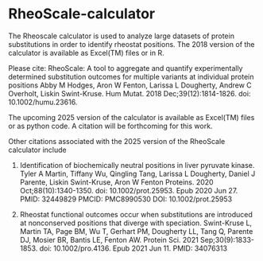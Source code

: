 # RheoScale-calculator
The Rheoscale calculator is used to analyze large datasets of protein substitutions in order to identify rheostat positions.
The 2018 version of the calculator is available as Excel(TM) files or in R.

Please cite:
RheoScale: A tool to aggregate and quantify experimentally determined substitution outcomes for multiple variants at individual protein positions
Abby M Hodges, Aron W Fenton, Larissa L Dougherty, Andrew C Overholt, Liskin Swint-Kruse.  Hum Mutat. 2018 Dec;39(12):1814-1826. doi: 10.1002/humu.23616. 

The upcoming 2025 version of the calculator is available as Excel(TM) files or as python code.  A citation will be forthcoming for this work.

Other citations associated with the 2025 version of the RheoScale calculator include
1. Identification of biochemically neutral positions in liver pyruvate kinase. 
Tyler A Martin, Tiffany Wu, Qingling Tang, Larissa L Dougherty, Daniel J Parente, Liskin Swint-Kruse, Aron W Fenton
Proteins. 2020 Oct;88(10):1340-1350. doi: 10.1002/prot.25953. Epub 2020 Jun 27.
PMID: 32449829 PMCID: PMC8990530 DOI: 10.1002/prot.25953

2. Rheostat functional outcomes occur when substitutions are introduced at nonconserved positions that diverge with speciation.
Swint-Kruse L, Martin TA, Page BM, Wu T, Gerhart PM, Dougherty LL, Tang Q, Parente DJ, Mosier BR, Bantis LE, Fenton AW.
Protein Sci. 2021 Sep;30(9):1833-1853. doi: 10.1002/pro.4136. Epub 2021 Jun 11.  PMID: 34076313 
